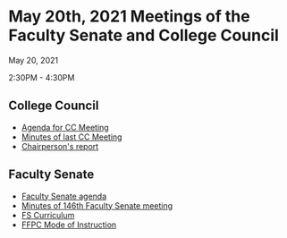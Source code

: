 # May 20th, 2021 Meetings of the Faculty Senate and  College Council

May 20, 2021

2:30PM - 4:30PM

## College Council

* [Agenda for CC Meeting](/CCFS/May21Meeting/cc-agenda-5-21.docx)
* [Minutes of last CC Meeting](/CCFS/May21Meeting/cc-draft-minutes-4-22.docx)
* [Chairperson's report](/CCFS/May21Meeting/cc-chair-report.docx)

## Faculty Senate

* [Faculty Senate agenda](/CCFS/May21Meeting/fs-agenda-5-21.docx)
* [Minutes of 146th Faculty Senate meeting](/CCFS/May21Meeting/fs-minutes-148.docx)
* [FS Curriculum](/CCFS/May21Meeting/fs-curriculum-5-21.docx)
* [FFPC Mode of Instruction](/CCFS/May21Meeting/fs-FFPC-mode-of-instruction.docx)




